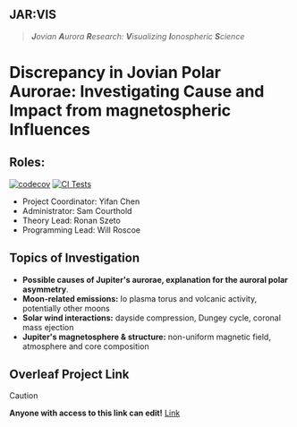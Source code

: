 ## JAR:VIS
> ***J**ovian **A**urora **R**esearch: **V**isualizing **I**onospheric **S**cience*
# Discrepancy in Jovian Polar Aurorae: Investigating Cause and Impact from magnetospheric Influences
## Roles:
[![codecov](https://codecov.io/gh/will-roscoe/JARVIS/graph/badge.svg?token=1QPDJ1U88U)](https://codecov.io/gh/will-roscoe/JARVIS) [![CI Tests](https://github.com/will-roscoe/JARVIS/actions/workflows/pytest-main.yml/badge.svg)](https://github.com/will-roscoe/JARVIS/actions/workflows/pytest-main.yml)

- Project Coordinator: Yifan Chen
- Administrator: Sam Courthold
- Theory Lead: Ronan Szeto
- Programming Lead: Will Roscoe
## Topics of Investigation
- **Possible causes of Jupiter's aurorae, explanation for the auroral polar asymmetry**.​
- **Moon-related emissions:** Io plasma torus and volcanic activity, potentially other moons​
- **Solar wind interactions:** dayside compression, Dungey cycle, coronal mass ejection​
- **Jupiter's magnetosphere & structure:** non-uniform magnetic field, atmosphere and core composition
## Overleaf Project Link
> [!CAUTION]
> **Anyone with access to this link can edit!**
> [Link](https://www.overleaf.com/4517484896vdgtfcmxykxp#d519e7)
